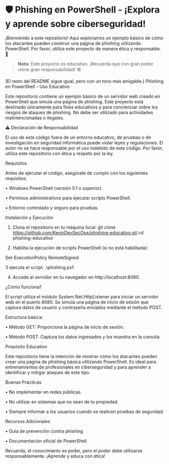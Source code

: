 # 🛡️ Phishing en PowerShell - ¡Explora y aprende sobre ciberseguridad!

¡Bienvenido a este repositorio! Aquí exploramos un ejemplo básico de cómo los atacantes pueden construir una página de phishing utilizando PowerShell. Por favor, utiliza este proyecto de manera ética y responsable. 🚀

> **Nota:** Este proyecto es educativo. ¡Recuerda que con gran poder viene gran responsabilidad! 🕸️

(El resto del README sigue igual, pero con un tono más amigable.)
Phishing en PowerShell - Uso Educativo

Este repositorio contiene un ejemplo básico de un servidor web creado en PowerShell que simula una página de phishing. Este proyecto está destinado únicamente para fines educativos y para concienciar sobre los riesgos de ataques de phishing. No debe ser utilizado para actividades malintencionadas o ilegales.

⚠️ Declaración de Responsabilidad

El uso de este código fuera de un entorno educativo, de pruebas o de investigación en seguridad informática puede violar leyes y regulaciones. El autor no se hace responsable por el uso indebido de este código. Por favor, utiliza este repositorio con ética y respeto por la ley.


Requisitos

Antes de ejecutar el código, asegúrate de cumplir con los siguientes requisitos:

• Windows PowerShell (versión 5.1 o superior).

• Permisos administrativos para ejecutar scripts PowerShell.

• Entorno controlado y seguro para pruebas.


Instalación y Ejecución

1. Clona el repositorio en tu máquina local: git clone https://github.com/KevinDevSecOps/phishing-educativo.git
cd phishing-educativo

2. Habilita la ejecución de scripts PowerShell (si no está habilitada):

Set-ExecutionPolicy RemoteSigned

3 ejecuta el script:
.\phishing.ps1

4. Accede al servidor en tu navegador en http://localhost:8080.

¿Cómo funciona?

El script utiliza el módulo System.Net.HttpListener para iniciar un servidor web en el puerto 8080. Se simula una página de inicio de sesión que captura datos de usuario y contraseña enviados mediante el método POST.

Estructura básica:

• Método GET: Proporciona la página de inicio de sesión.

• Método POST: Captura los datos ingresados y los muestra en la consola.


Propósito Educativo

Este repositorio tiene la intención de mostrar cómo los atacantes pueden crear una página de phishing básica utilizando PowerShell. Es ideal para entrenamientos de profesionales en ciberseguridad y para aprender a identificar y mitigar ataques de este tipo.


Buenas Prácticas

• No implementar en redes públicas.

• No utilizar en sistemas que no sean de tu propiedad.

• Siempre informar a los usuarios cuando se realicen pruebas de seguridad.


Recursos Adicionales

• Guía de prevención contra phishing

• Documentación oficial de PowerShell


Recuerda, el conocimiento es poder, pero el poder debe utilizarse responsablemente. ¡Aprende y educa con ética!

